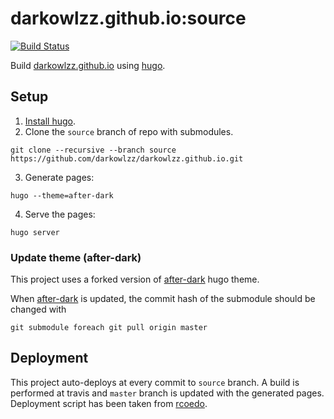 # darkowlzz.github.io:source

[![Build Status](https://travis-ci.org/darkowlzz/darkowlzz.github.io.svg?branch=source)](https://travis-ci.org/darkowlzz/darkowlzz.github.io)

Build [darkowlzz.github.io](https://darkowlzz.github.io) using [hugo](https://gohugo.io).


## Setup

1. [Install hugo](https://gohugo.io/overview/installing/).
2. Clone the `source` branch of repo with submodules.
```
git clone --recursive --branch source https://github.com/darkowlzz/darkowlzz.github.io.git
```
3. Generate pages:
```
hugo --theme=after-dark
```
4. Serve the pages:
```
hugo server
```

### Update theme (after-dark)

This project uses a forked version of
[after-dark](https://github.com/comfusion/after-dark) hugo theme.

When [after-dark](https://github.com/darkowlzz/after-dark) is updated, the
commit hash of the submodule should be changed with
```
git submodule foreach git pull origin master
```


## Deployment

This project auto-deploys at every commit to `source` branch. A build is
performed at travis and `master` branch is updated with the generated pages.
Deployment script has been taken from
[rcoedo](https://github.com/rcoedo/rcoedo.github.io/tree/source).

